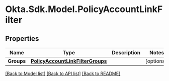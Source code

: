# Okta.Sdk.Model.PolicyAccountLinkFilter
## Properties

Name | Type | Description | Notes
------------ | ------------- | ------------- | -------------
**Groups** | [**PolicyAccountLinkFilterGroups**](PolicyAccountLinkFilterGroups.md) |  | [optional] 

[[Back to Model list]](../README.md#documentation-for-models) [[Back to API list]](../README.md#documentation-for-api-endpoints) [[Back to README]](../README.md)

